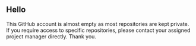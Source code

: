 ## Hello
This GitHub account is almost empty as most repositories are kept private. If you require access to specific repositories, please contact your assigned project manager directly. Thank you.
